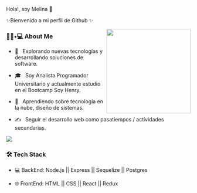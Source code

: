 Hola!, soy Melina 👋

✨Bienvenido a mi perfil de Github   ✨ 

<img align='right' src="https://media.giphy.com/media/M9gbBd9nbDrOTu1Mqx/giphy.gif" width="230">

<h3> 👨🏻•💻 About Me </h3>

- 🤔 &nbsp; Explorando nuevas tecnologías y desarrollando soluciones de software.

- 🎓 &nbsp; Soy Analista Programador Universitario y actualmente estudio en el Bootcamp Soy Henry.

- 🌱 &nbsp; Aprendiendo sobre tecnología en la nube, diseño de sistemas.

- ✍️ &nbsp; Seguir el desarrollo web como pasatiempos / actividades secundarias.


<img src="https://img.shields.io/badge/C-00599C?style=for-the-badge&logo=c&logoColor=white">
<h3>🛠 Tech Stack</h3>

- 💻 BackEnd:   Node.js || Express || Sequelize || Postgres

- 🌐 FrontEnd:   HTML || CSS || React || Redux

<!--

-->

